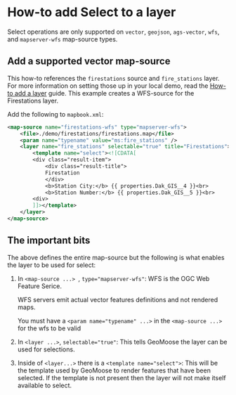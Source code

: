 # How-to add Select to a layer

Select operations are only supported on `vector`, `geojson`, `ags-vector`, `wfs`,
and `mapserver-wfs` map-source types.

## Add a supported vector map-source

This how-to references the `firestations` source and `fire_stations` layer.
For more information on setting those up in your local demo, read the
[How-to add a layer](./add-a-layer.md) guide. This example creates a WFS-source
for the Firestations layer.

Add the following to `mapbook.xml`:

<!-- {% raw %} -->
```xml
<map-source name="firestations-wfs" type="mapserver-wfs">
    <file>./demo/firestations/firestations.map</file>
    <param name="typename" value="ms:fire_stations" />
    <layer name="fire_stations" selectable="true" title="Firestations">
        <template name="select"><![CDATA[
        <div class="result-item">
            <div class="result-title">
            Firestation
            </div>
            <b>Station City:</b> {{ properties.Dak_GIS__4 }}<br>
            <b>Station Number:</b> {{ properties.Dak_GIS__5 }}<br>
        <div>
        ]]></template>
    </layer>
</map-source>
```
<!-- {% endraw %} -->

## The important bits

The above defines the entire map-source but the following is what enables
the layer to be used for select:

1. In `<map-source ...> `, `type="mapserver-wfs"`: WFS is the OGC Web Feature Serice.

   WFS servers emit actual vector features definitions and not rendered maps.

   You must have a `<param name="typename" ...>` in the `<map-source ...>` for the wfs to be valid

2. In `<layer ...>`, `selectable="true"`: This tells GeoMoose the layer can
   be used for selections.

3. Inside of `<layer...>` there is a `<template name="select">`: This will be the template
   used by GeoMoose to render features that have been selected. If the template is not
   present then the layer will not make itself available to select.

